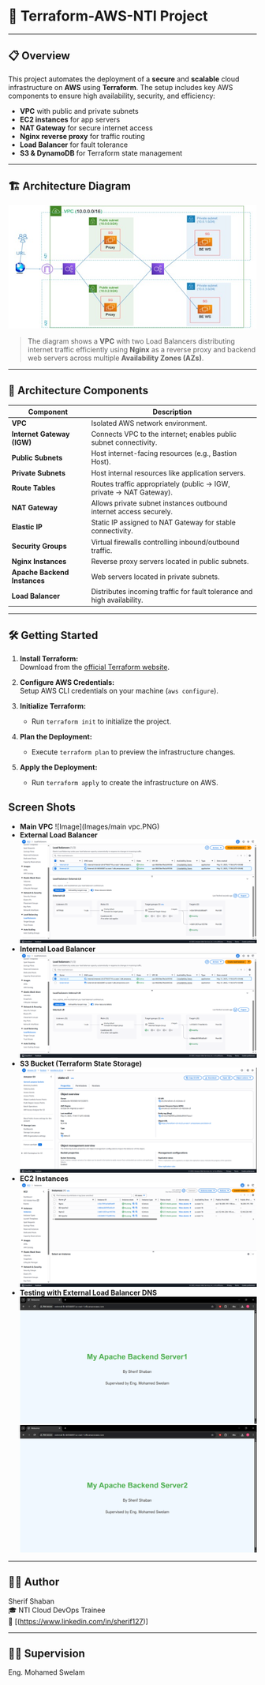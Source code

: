 # 🚀 Terraform-AWS-NTI Project

---

## 📋 **Overview**

This project automates the deployment of a **secure** and **scalable** cloud infrastructure on **AWS** using **Terraform**. The setup includes key AWS components to ensure high availability, security, and efficiency:

- **VPC** with public and private subnets  
- **EC2 instances** for app servers  
- **NAT Gateway** for secure internet access  
- **Nginx reverse proxy** for traffic routing  
- **Load Balancer** for fault tolerance  
- **S3 & DynamoDB** for Terraform state management  


---

## 🏗️ **Architecture Diagram**

![Architecture Diagram](Images/architicture.jpg)

> The diagram shows a **VPC** with two Load Balancers distributing internet traffic efficiently using **Nginx** as a reverse proxy and backend web servers across multiple **Availability Zones (AZs)**.

---

## 🧩 **Architecture Components**

| Component                    | Description                                                            |
|------------------------------|------------------------------------------------------------------------|
| **VPC**                      | Isolated AWS network environment.                                      |
| **Internet Gateway (IGW)**   | Connects VPC to the internet; enables public subnet connectivity.      |
| **Public Subnets**           | Host internet-facing resources (e.g., Bastion Host).                   |
| **Private Subnets**          | Host internal resources like application servers.                      |
| **Route Tables**             | Routes traffic appropriately (public → IGW, private → NAT Gateway).    |
| **NAT Gateway**              | Allows private subnet instances outbound internet access securely.     | 
| **Elastic IP**               | Static IP assigned to NAT Gateway for stable connectivity.             |
| **Security Groups**          | Virtual firewalls controlling inbound/outbound traffic.                |
| **Nginx Instances**          | Reverse proxy servers located in public subnets.                       |
| **Apache Backend Instances** | Web servers located in private subnets.                                |
| **Load Balancer**            | Distributes incoming traffic for fault tolerance and high availability.|

---

## 🛠️ **Getting Started**

1. **Install Terraform:**  
   Download from the [official Terraform website](https://www.terraform.io/downloads).

2. **Configure AWS Credentials:**  
   Setup AWS CLI credentials on your machine (`aws configure`).

3. **Initialize Terraform:**
   - Run `terraform init` to initialize the project.

4. **Plan the Deployment:**
   - Execute `terraform plan` to preview the infrastructure changes.

5. **Apply the Deployment:**
   - Run `terraform apply` to create the infrastructure on AWS.

## Screen Shots
- **Main VPC**
![Image](Images/main vpc.PNG)
- **External Load Balancer**
![Image](Images/External-lb.PNG)
- **Internal Load Balancer**
![Image](Images/Internal-lb.PNG)
- **S3 Bucket (Terraform State Storage)**
![Image](Images/s3-bucket.PNG)
- **EC2 Instances**
![Image](Images/EC2.PNG)
- **Testing with External Load Balancer DNS**
![Image](Images/server1.PNG)  ![Image](Images/server2.PNG)


---

## 👨‍💻 Author  
Sherif Shaban  
🎓 NTI Cloud DevOps Trainee   
🔗 [(https://www.linkedin.com/in/sherif127)]

---

## 👨‍🏫 Supervision  
Eng. Mohamed Swelam
